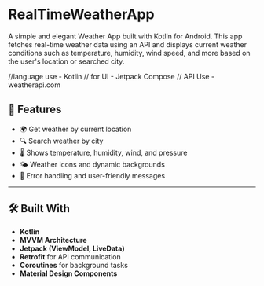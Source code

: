 # RealTimeWeatherApp
A simple and elegant Weather App built with Kotlin for Android. This app fetches real-time weather data using an API and displays current weather conditions such as temperature, humidity, wind speed, and more based on the user's location or searched city.

//language use - Kotlin 
// for UI - Jetpack Compose
// API Use - weatherapi.com

## 🚀 Features

- 🌍 Get weather by current location
- 🔍 Search weather by city
- 🌡️ Shows temperature, humidity, wind, and pressure
- 🌤️ Weather icons and dynamic backgrounds
- 💬 Error handling and user-friendly messages

---

## 🛠️ Built With

- **Kotlin**
- **MVVM Architecture**
- **Jetpack (ViewModel, LiveData)**
- **Retrofit** for API communication
- **Coroutines** for background tasks
- **Material Design Components**
